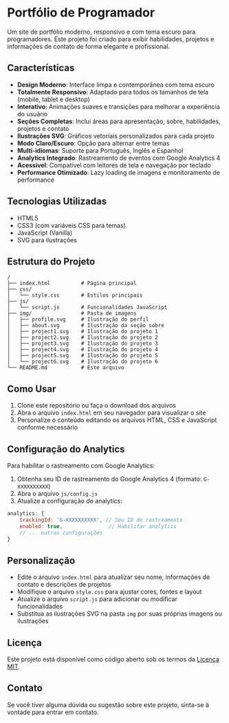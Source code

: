 # Portfólio de Programador

Um site de portfólio moderno, responsivo e com tema escuro para programadores. Este projeto foi criado para exibir habilidades, projetos e informações de contato de forma elegante e profissional.

## Características

- **Design Moderno**: Interface limpa e contemporânea com tema escuro
- **Totalmente Responsivo**: Adaptado para todos os tamanhos de tela (mobile, tablet e desktop)
- **Interativo**: Animações suaves e transições para melhorar a experiência do usuário
- **Seções Completas**: Inclui áreas para apresentação, sobre, habilidades, projetos e contato
- **Ilustrações SVG**: Gráficos vetoriais personalizados para cada projeto
- **Modo Claro/Escuro**: Opção para alternar entre temas
- **Multi-idiomas**: Suporte para Português, Inglês e Espanhol
- **Analytics Integrado**: Rastreamento de eventos com Google Analytics 4
- **Acessível**: Compatível com leitores de tela e navegação por teclado
- **Performance Otimizado**: Lazy loading de imagens e monitoramento de performance

## Tecnologias Utilizadas

- HTML5
- CSS3 (com variáveis CSS para temas)
- JavaScript (Vanilla)
- SVG para ilustrações

## Estrutura do Projeto

```
/
├── index.html          # Página principal
├── css/
│   └── style.css       # Estilos principais
├── js/
│   └── script.js       # Funcionalidades JavaScript
├── img/                # Pasta de imagens
│   ├── profile.svg     # Ilustração do perfil
│   ├── about.svg       # Ilustração da seção sobre
│   ├── project1.svg    # Ilustração do projeto 1
│   ├── project2.svg    # Ilustração do projeto 2
│   ├── project3.svg    # Ilustração do projeto 3
│   ├── project4.svg    # Ilustração do projeto 4
│   ├── project5.svg    # Ilustração do projeto 5
│   └── project6.svg    # Ilustração do projeto 6
└── README.md           # Este arquivo
```

## Como Usar

1. Clone este repositório ou faça o download dos arquivos
2. Abra o arquivo `index.html` em seu navegador para visualizar o site
3. Personalize o conteúdo editando os arquivos HTML, CSS e JavaScript conforme necessário

## Configuração do Analytics

Para habilitar o rastreamento com Google Analytics:

1. Obtenha seu ID de rastreamento do Google Analytics 4 (formato: `G-XXXXXXXXXX`)
2. Abra o arquivo `js/config.js`
3. Atualize a configuração do analytics:

```javascript
analytics: {
    trackingId: 'G-XXXXXXXXXX', // Seu ID de rastreamento
    enabled: true,               // Habilitar analytics
    // ... outras configurações
}
```

## Personalização

- Edite o arquivo `index.html` para atualizar seu nome, informações de contato e descrições de projetos
- Modifique o arquivo `style.css` para ajustar cores, fontes e layout
- Atualize o arquivo `script.js` para adicionar ou modificar funcionalidades
- Substitua as ilustrações SVG na pasta `img` por suas próprias imagens ou ilustrações

## Licença

Este projeto está disponível como código aberto sob os termos da [Licença MIT](https://opensource.org/licenses/MIT).

## Contato

Se você tiver alguma dúvida ou sugestão sobre este projeto, sinta-se à vontade para entrar em contato.